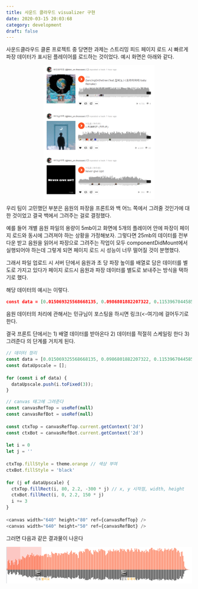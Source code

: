 ```yaml
---
title: 사운드 클라우드 visualizer 구현
date: 2020-03-15 20:03:68
category: development
draft: false
---
```


사운드클라우드 클론 프로젝트 중 당면한 과제는 스트리밍 피드 페이지 로드 시 빠르게 파장 데이터가 표시된 플레이어를 로드하는 것이었다. 예시 화면은 아래와 같다.

<div style="display: flex; justify-content: center;">
  <img src="./images/031501.png" width="300">
</div>

우리 팀이 고민했던 부분은 음원의 파장을 프론트와 백 어느 쪽에서 그려줄 것인가에 대한 것이었고 결국 백에서 그려주는 걸로 결정했다.

예를 들어 개별 음원 파일의 용량이 5mb이고 화면에 5개의 플레이어 안에 파장이 페이지 로드와 동시에 그려져야 하는 상황을 가정해보자. 그렇다면 25mb의 데이터를 전부 다운 받고 음원을 읽어서 파장으로 그려주는 작업이 모두 componentDidMount에서 실행되어야 하는데 그렇게 되면 페이지 로드 시 성능이 너무 떨어질 것이 분명했다.

그래서 파일 업로드 시 서버 단에서 음원과 초 당 파장 높이를 배열로 담은 데이터를 별도로 가지고 있다가 페이지 로드시 음원과 파장 데이터를 별도로 보내주는 방식을 택하기로 했다.

해당 데이터의 예시는 이렇다.

```json
const data = [0.015069325568668135, 0.0986801882207322, 0.11539670445859204, 0.07732765908365595, 0.05148016305434155, 0.10634254099495452, 0.1071024330073748, 0.08283768478401773, 0.05776393661364017, 0.08872800308812762, 0.12276561358799432, 0.10971316653066178, 0.05288557740821105, 0.06706831316453873, 0.12482540906224632, 0.10755971460745124, 0.12351917980976125, 0.11766009492578655, 0.1580020478707111, 0.15135310579814465, 0.13950752360051444,...];
```

음원 데이터의 처리에 관해서는 민규님이 포스팅을 하시면 링크(<-여기)에 걸어두기로 한다.

결국 프론트 단에서는 1) 배열 데이터를 받아온다 2) 데이터를 적절히 스케일링 한다 3) 그려준다 의 단계를 거치게 된다.

```javascript
// 데이터 정리
const data = [0.015069325568668135, 0.0986801882207322, 0.11539670445859204, ...];
const dataUpscale = [];

for (const i of data) {
  dataUpscale.push(i.toFixed(3));
}
```

```javascript
// canvas 태그에 그려준다
const canvasRefTop = useRef(null)
const canvasRefBot = useRef(null)

const ctxTop = canvasRefTop.current.getContext('2d')
const ctxBot = canvasRefBot.current.getContext('2d')

let i = 0
let j = ''

ctxTop.fillStyle = theme.orange // 색상 부여
ctxBot.fillStyle = 'black'

for (j of dataUpscale) {
  ctxTop.fillRect(i, 80, 2.2, -300 * j) // x, y 시작점, width, height
  ctxBot.fillRect(i, 0, 2.2, 150 * j)
  i += 3
}

<canvas width="640" height="80" ref={canvasRefTop} />
<canvas width="640" height="50" ref={canvasRefBot} />
```

그러면 다음과 같은 결과물이 나온다

<div style="display: flex; justify-content: center;">
  <img src="./images/031502.png" width="600">
</div>
